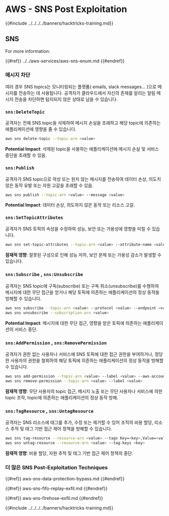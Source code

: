 # AWS - SNS Post Exploitation

{{#include ../../../../banners/hacktricks-training.md}}

## SNS

For more information:

{{#ref}}
../../aws-services/aws-sns-enum.md
{{#endref}}

### 메시지 차단

여러 경우 SNS topics는 모니터링되는 플랫폼( emails, slack messages... )으로 메시지를 전송하는 데 사용됩니다. 공격자가 클라우드에서 자신의 존재를 알리는 알림 메시지 전송을 차단하면 탐지되지 않은 상태로 남을 수 있습니다.

### `sns:DeleteTopic`

공격자는 전체 SNS topic을 삭제하여 메시지 손실을 초래하고 해당 topic에 의존하는 애플리케이션에 영향을 줄 수 있습니다.
```bash
aws sns delete-topic --topic-arn <value>
```
**Potential Impact**: 삭제된 topic을 사용하는 애플리케이션에 메시지 손실 및 서비스 중단을 초래할 수 있음.

### `sns:Publish`

공격자가 SNS topic으로 악성 또는 원치 않는 메시지를 전송하여 데이터 손상, 의도치 않은 동작 유발 또는 자원 고갈을 초래할 수 있음.
```bash
aws sns publish --topic-arn <value> --message <value>
```
**Potential Impact**: 데이터 손상, 의도하지 않은 동작 또는 리소스 고갈.

### `sns:SetTopicAttributes`

공격자가 SNS 토픽의 속성을 수정하여 성능, 보안 또는 가용성에 영향을 미칠 수 있습니다.
```bash
aws sns set-topic-attributes --topic-arn <value> --attribute-name <value> --attribute-value <value>
```
**잠재적 영향**: 잘못된 구성으로 인해 성능 저하, 보안 문제 또는 가용성 감소가 발생할 수 있습니다.

### `sns:Subscribe` , `sns:Unsubscribe`

공격자는 SNS topic에 구독(subscribe) 또는 구독 취소(unsubscribe)를 수행하여 메시지에 대한 무단 접근을 얻거나 해당 토픽에 의존하는 애플리케이션의 정상 동작을 방해할 수 있습니다.
```bash
aws sns subscribe --topic-arn <value> --protocol <value> --endpoint <value>
aws sns unsubscribe --subscription-arn <value>
```
**Potential Impact**: 메시지에 대한 무단 접근, 영향을 받은 토픽에 의존하는 애플리케이션의 서비스 중단.

### `sns:AddPermission` , `sns:RemovePermission`

공격자가 권한 없는 사용자나 서비스에 SNS 토픽에 대한 접근 권한을 부여하거나, 정당한 사용자의 권한을 철회하여 해당 토픽에 의존하는 애플리케이션의 정상 동작을 방해할 수 있습니다.
```bash
aws sns add-permission --topic-arn <value> --label <value> --aws-account-id <value> --action-name <value>
aws sns remove-permission --topic-arn <value> --label <value>
```
**잠재적 영향**: 무단 사용자의 topic 접근, 메시지 노출 또는 무단 사용자나 서비스에 의한 topic 조작, topic에 의존하는 애플리케이션의 정상 동작 방해.

### `sns:TagResource` , `sns:UntagResource`

공격자는 SNS 리소스에 태그를 추가, 수정 또는 제거할 수 있어 조직의 비용 할당, 리소스 추적 및 태그 기반 접근 제어 정책을 방해할 수 있습니다.
```bash
aws sns tag-resource --resource-arn <value> --tags Key=<key>,Value=<value>
aws sns untag-resource --resource-arn <value> --tag-keys <key>
```
**잠재적 영향**: 비용 할당, 자원 추적 및 태그 기반 접근 제어 정책의 중단.

### 더 많은 SNS Post-Exploitation Techniques

{{#ref}}
aws-sns-data-protection-bypass.md
{{#endref}}

{{#ref}}
aws-sns-fifo-replay-exfil.md
{{#endref}}

{{#ref}}
aws-sns-firehose-exfil.md
{{#endref}}

{{#include ../../../../banners/hacktricks-training.md}}
